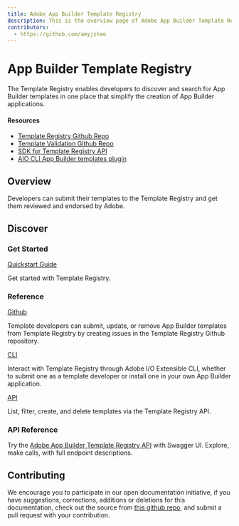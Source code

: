 ```yaml
---
title: Adobe App Builder Template Registry
description: This is the overview page of Adobe App Builder Template Registry
contributors:
  - https://github.com/amyjzhao
---
```


<HeroSimple slots="heading, text"/>

# App Builder Template Registry

The Template Registry enables developers to discover and search for App Builder templates in one place that simplify the creation of App Builder applications.

<Resources slots="heading, links"/>

#### Resources

* [Template Registry Github Repo](https://github.com/adobe/aio-template-submission)
* [Template Validation Github Repo](https://github.com/adobe/aio-lib-template-validation)
* [SDK for Template Registry API](https://github.com/adobe/aio-lib-templates)
* [AIO CLI App Builder templates plugin](https://github.com/adobe/aio-cli-plugin-app-templates)

## Overview

Developers can submit their templates to the Template Registry and get them reviewed and endorsed by Adobe.


## Discover

<DiscoverBlock width="100%" slots="heading, link, text"/>

### Get Started

[Quickstart Guide](guides/)

Get started with Template Registry.

<DiscoverBlock slots="heading, link, text"/>

### Reference

[Github](reference/github/)

Template developers can submit, update, or remove App Builder templates from Template Registry by creating issues in the Template Registry Github repository. 

<DiscoverBlock slots="link, text"/>

[CLI](reference/cli/)

Interact with Template Registry through Adobe I/O Extensible CLI, whether to submit one as a template developer or install one in your own App Builder application.

<DiscoverBlock slots="link, text"/>

[API](reference/api)

List, filter, create, and delete templates via the Template Registry API. 

<DiscoverBlock slots="link, text" width="100%"/>

### API Reference

Try the [Adobe App Builder Template Registry API](api/) with Swagger UI. Explore, make calls, with full endpoint descriptions.

<DiscoverBlock slots="heading, link, text" width="100%"/>


## Contributing

We encourage you to participate in our open documentation initiative, if you have suggestions, corrections, additions or deletions for this documentation, check out the source from [this github repo](https://github.com/adobe/aio-template-submissione), and submit a pull request with your contribution.
